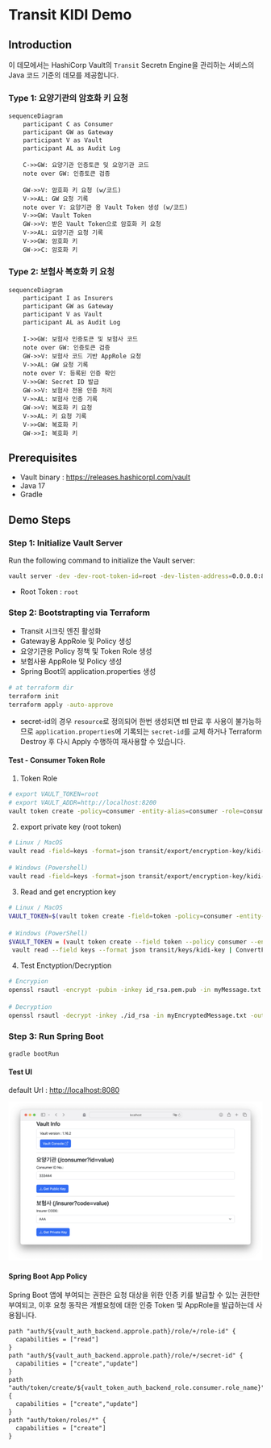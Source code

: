 # Transit KIDI Demo

## Introduction

이 데모에서는 HashiCorp Vault의  `Transit` Secretn Engine을 관리하는 서비스의 Java 코드 기준의 데모를 제공합니다.

### Type 1: 요양기관의 암호화 키 요청

```mermaid
sequenceDiagram
    participant C as Consumer
    participant GW as Gateway
    participant V as Vault
    participant AL as Audit Log

    C->>GW: 요양기관 인증토큰 및 요양기관 코드
    note over GW: 인증토큰 검증
    
    GW->>V: 암호화 키 요청 (w/코드)
    V->>AL: GW 요청 기록
    note over V: 요양기관 용 Vault Token 생성 (w/코드)
    V->>GW: Vault Token
    GW->>V: 받은 Vault Token으로 암호화 키 요청
    V->>AL: 요양기관 요청 기록
    V->>GW: 암호화 키
    GW->>C: 암호화 키
```

### Type 2: 보험사 복호화 키 요청

```mermaid
sequenceDiagram
    participant I as Insurers
    participant GW as Gateway
    participant V as Vault
    participant AL as Audit Log

    I->>GW: 보험사 인증토큰 및 보험사 코드
    note over GW: 인증토큰 검증
    GW->>V: 보험사 코드 기반 AppRole 요청
    V->>AL: GW 요청 기록
    note over V: 등록된 인증 확인
    V->>GW: Secret ID 발급
    GW->>V: 보험사 전용 인증 처리
    V->>AL: 보험사 인증 기록
    GW->>V: 복호화 키 요청
    V->>AL: 키 요청 기록
    V->>GW: 복호화 키
    GW->>I: 복호화 키
```

## Prerequisites

* Vault binary : <https://releases.hashicorpl.com/vault>
* Java 17
* Gradle

## Demo Steps

### Step 1: Initialize Vault Server

Run the following command to initialize the Vault server:

```bash
vault server -dev -dev-root-token-id=root -dev-listen-address=0.0.0.0:8200 -log-level=trace
```

- Root Token : `root`

### Step 2: Bootstrapting via Terraform

- Transit 시크릿 엔진 활성화
- Gateway용 AppRole 및 Policy 생성
- 요양기관용 Policy 정책 및 Token Role 생성
- 보험사용 AppRole 및 Policy 생성
- Spring Boot의 application.properties 생성

```bash
# at terraform dir
terraform init
terraform apply -auto-approve
```

- secret-id의 경우 `resource`로 정의되어 한번 생성되면 ttl 만료 후 사용이 불가능하므로 `application.properties`에 기록되는 `secret-id`를 교체 하거나 Terraform Destroy 후 다시 Apply 수행하여 재사용할 수 있습니다.

#### Test - Consumer Token Role

1. Token Role
```bash
# export VAULT_TOKEN=root
# export VAULT_ADDR=http://localhost:8200
vault token create -policy=consumer -entity-alias=consumer -role=consumer-role
```

2. export private key (root token)

```bash
# Linux / MacOS
vault read -field=keys -format=json transit/export/encryption-key/kidi-key | jq -r '."1"' > /tmp/id_rsa

# Windows (Powershell)
vault read -field=keys -format=json transit/export/encryption-key/kidi-key | ConvertFrom-Json | Select-Object -ExpandProperty 0 > /tmp/id_rsa
```

3. Read and get encryption key
```bash
# Linux / MacOS
VAULT_TOKEN=$(vault token create -field=token -policy=consumer -entity-alias=consumer -role=consumer-role) vault read -field=keys -format=json transit/keys/kidi-key | jq -r '."1"."public_key"' > /tmp/id_rsa.pem.pub

# Windows (PowerShell)
$VAULT_TOKEN = (vault token create --field token --policy consumer --entity-alias consumer --role consumer-role)
 vault read --field keys --format json transit/keys/kidi-key | ConvertFrom-Json -InputObject 0.public_key > C:\tmp\id_rsa.pem.pub
```

4. Test Enctyption/Decryption

```bash
# Encrypion
openssl rsautl -encrypt -pubin -inkey id_rsa.pem.pub -in myMessage.txt -out myEncryptedMessage.txt

# Decryption
openssl rsautl -decrypt -inkey ./id_rsa -in myEncryptedMessage.txt -out myMessageOrg.txt
```

### Step 3: Run Spring Boot

```bash
gradle bootRun
```

#### Test UI

default Url : <http://localhost:8080>

![image-20240521102923465](https://raw.githubusercontent.com/Great-Stone/images/master/picgo/image-20240521102923465.png)

#### Spring Boot App Policy

Spring Boot 앱에 부여되는 권한은 요청 대상을 위한 인증 키를 발급할 수 있는 권한만 부여되고, 이후 요청 동작은 개별요청에 대한 인증 Token 및 AppRole을 발급하는데 사용됩니다.

```hcl
path "auth/${vault_auth_backend.approle.path}/role/+/role-id" {
  capabilities = ["read"]
}
path "auth/${vault_auth_backend.approle.path}/role/+/secret-id" {
  capabilities = ["create","update"]
}
path "auth/token/create/${vault_token_auth_backend_role.consumer.role_name}" {
  capabilities = ["create","update"]
}
path "auth/token/roles/*" {
  capabilities = ["create"]
}
```
